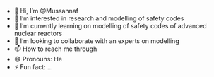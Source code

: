 - 👋 Hi, I’m @Mussannaf
- 👀 I’m interested in research and modelling of safety codes
- 🌱 I’m currently learning on modelling of safety codes of advanced nuclear reactors
- 💞️ I’m looking to collaborate with an experts on modelling
- 📫 How to reach me through
- 😄 Pronouns: He
- ⚡ Fun fact: ...

<!---
Mussannaf/Mussannaf is a ✨ special ✨ repository because its `README.md` (this file) appears on your GitHub profile.
You can click the Preview link to take a look at your changes.
--->
